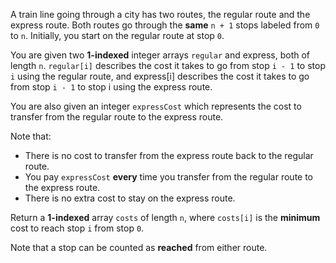 A train line going through a city has two routes, the regular route and the express route. Both routes go through the **same** `n + 1` stops labeled from `0` to `n`. Initially, you start on the regular route at stop `0`.

You are given two **1-indexed** integer arrays `regular` and express, both of length `n`. `regular[i]` describes the cost it takes to go from stop `i - 1` to stop `i` using the regular route, and express[i] describes the cost it takes to go from stop `i - 1` to stop i using the express route.

You are also given an integer `expressCost` which represents the cost to transfer from the regular route to the express route.

Note that:

- There is no cost to transfer from the express route back to the regular route.
- You pay `expressCost` **every** time you transfer from the regular route to the express route.
- There is no extra cost to stay on the express route.

Return a **1-indexed** array `costs` of length `n`, where `costs[i]` is the **minimum** cost to reach stop `i` from stop `0`.

Note that a stop can be counted as **reached** from either route.